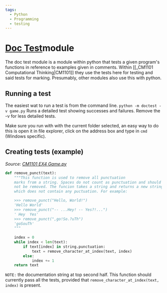 ```yaml
---
tags:
  - Python
  - Programming
  - testing
---
```

# [Doc Test](https://docs.python.org/3.8/library/doctest.html)module
The doc test module is a module within python that tests a given program's functions in reference to examples given in comments.
Within [[_CM1101 Computational Thinking|CM1101]] they use the tests here for testing and said tests for marking.
Presumably, other modules also use this with python.
## Running a test
The easiest wat to run a test is from the command line.
`python -m doctest -v game.py`
Runs a detailed test showing successes and failures. Remove the -v for less detailed tests.

Make sure you run with with the current folder selected, an easy way to do this is open it in file explorer, click on the address box and type in `cmd` (Windows specific).
##  Creating tests (example)
*Source: [CM1101 EX4 Game.py](https://cf-my.sharepoint.com/:u:/r/personal/rutherforda2_cardiff_ac_uk/Documents/Documents/CM1101/L%20EX%204/game1_template/game.py?csf=1&web=1&e=DIOdqk)*
```python
def remove_punct(text):
    """This function is used to remove all punctuation
    marks from a string. Spaces do not count as punctuation and should
    not be removed. The funcion takes a string and returns a new string
    which does not contain any puctuation. For example:

    >>> remove_punct("Hello, World!")
    'Hello World'
    >>> remove_punct("-- ...Hey! -- Yes?!...")
    ' Hey  Yes'
    >>> remove_punct(",go!So.?uTh")
    'goSouTh'
    """
    
    index = 0
    while index < len(text):
        if text[index] in string.punctuation:
            text = remove_character_at_index(text, index)
        else:
            index += 1
    return text
```
`NOTE:` the documentation string at top second half. This function should currently pass all the tests, provided that `remove_character_at_index(text, index)` is present.